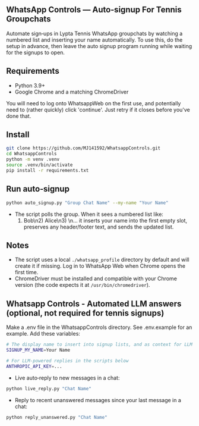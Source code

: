## WhatsApp Controls — Auto‑signup For Tennis Groupchats

Automate sign‑ups in Lypta Tennis WhatsApp groupchats by watching a numbered list and inserting your name automatically.
To use this, do the setup in advance, then leave the auto signup program running while waiting for the signups to open.

## Requirements
- Python 3.9+
- Google Chrome and a matching ChromeDriver

You will need to log onto WhatsappWeb on the first use, and potentially need to (rather quickly) click 'continue'.
Just retry if it closes before you've done that.

## Install
```bash
git clone https://github.com/MJ141592/WhatsappControls.git
cd WhatsappControls
python -m venv .venv
source .venv/bin/activate
pip install -r requirements.txt
```

## Run auto‑signup
```bash
python auto_signup.py "Group Chat Name" --my-name "Your Name"
```
- The script polls the group. When it sees a numbered list like:
  1) Bob\n2) Alice\n3) \n...
  it inserts your name into the first empty slot, preserves any header/footer text, and sends the updated list.

## Notes
- The script uses a local `./whatsapp_profile` directory by default and will create it if missing. Log in to WhatsApp Web when Chrome opens the first time.
- ChromeDriver must be installed and compatible with your Chrome version (the code expects it at `/usr/bin/chromedriver`).

## Whatsapp Controls - Automated LLM answers (optional, not required for tennis signups)

Make a .env file in the WhatsappControls directory. See .env.example for an example. Add these variables:
```bash
# The display name to insert into signup lists, and as context for LLM generated messages
SIGNUP_MY_NAME=Your Name

# For LLM-powered replies in the scripts below
ANTHROPIC_API_KEY=...
```

- Live auto‑reply to new messages in a chat:
```bash
python live_reply.py "Chat Name"
```
- Reply to recent unanswered messages since your last message in a chat:
```bash
python reply_unanswered.py "Chat Name"
```
